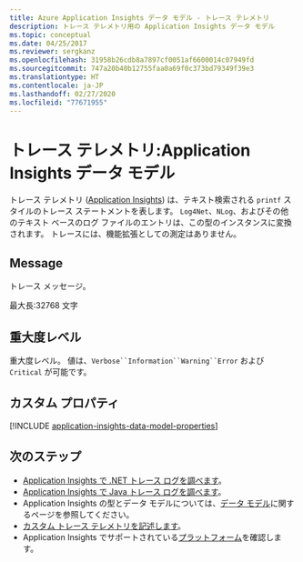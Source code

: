 ```yaml
---
title: Azure Application Insights データ モデル - トレース テレメトリ
description: トレース テレメトリ用の Application Insights データ モデル
ms.topic: conceptual
ms.date: 04/25/2017
ms.reviewer: sergkanz
ms.openlocfilehash: 31958b26cdb8a7897cf0051af6600014c07949fd
ms.sourcegitcommit: 747a20b40b12755faa0a69f0c373bd79349f39e3
ms.translationtype: HT
ms.contentlocale: ja-JP
ms.lasthandoff: 02/27/2020
ms.locfileid: "77671955"
---
```

# <a name="trace-telemetry-application-insights-data-model"></a>トレース テレメトリ:Application Insights データ モデル

トレース テレメトリ ([Application Insights](../../azure-monitor/app/app-insights-overview.md)) は、テキスト検索される `printf` スタイルのトレース ステートメントを表します。 `Log4Net`、`NLog`、およびその他のテキスト ベースのログ ファイルのエントリは、この型のインスタンスに変換されます。 トレースには、機能拡張としての測定はありません。

## <a name="message"></a>Message

トレース メッセージ。

最大長:32768 文字

## <a name="severity-level"></a>重大度レベル

重大度レベル。 値は、`Verbose``Information``Warning``Error` および `Critical` が可能です。

## <a name="custom-properties"></a>カスタム プロパティ

[!INCLUDE [application-insights-data-model-properties](../../../includes/application-insights-data-model-properties.md)]

## <a name="next-steps"></a>次のステップ

- [Application Insights で .NET トレース ログを調べます](../../azure-monitor/app/asp-net-trace-logs.md)。
- [Application Insights で Java トレース ログを調べます](../../azure-monitor/app/java-trace-logs.md)。
- Application Insights の型とデータ モデルについては、[データ モデル](data-model.md)に関するページを参照してください。
- [カスタム トレース テレメトリを記述します](../../azure-monitor/app/api-custom-events-metrics.md#tracktrace)。
- Application Insights でサポートされている[プラットフォーム](../../azure-monitor/app/platforms.md)を確認します。
